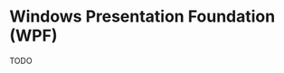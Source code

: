 # Windows Presentation Foundation (WPF)

<!--
https://app.pluralsight.com/library/courses/wpf-mvvm-in-depth/table-of-contents
https://app.pluralsight.com/library/courses/prism-wpf-introduction/table-of-contents
https://app.pluralsight.com/library/courses/wpf-visual-basic-programmer/table-of-contents
https://app.pluralsight.com/library/courses/wpf-data-binding-in-depth/table-of-contents
https://app.pluralsight.com/library/courses/creating-flexible-wpf-business-application-screens-playbook/table-of-contents
https://app.pluralsight.com/library/courses/wpf-productivity-playbook/table-of-contents
https://app.pluralsight.com/library/courses/wpf-custom-controls-introduction/table-of-contents
-->

TODO
